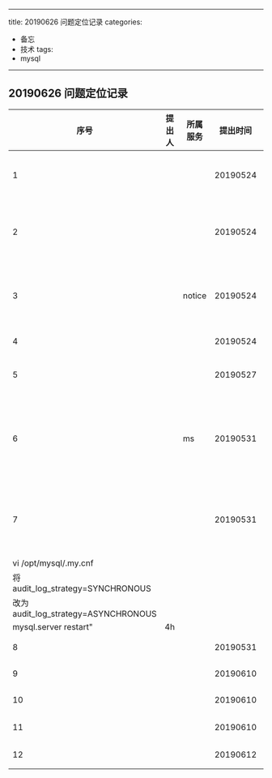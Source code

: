 ----
title: 20190626 问题定位记录
categories:
- 备忘
- 技术
tags:
- mysql
----

## 20190626 问题定位记录



| 序号                                | 提出人 | 所属服务   | 提出时间     | 问题描述                                                                                                    | 问题根因                                                                                                                                     | 解决时间(h) |
|-----------------------------------|-----|--------|----------|---------------------------------------------------------------------------------------------------------|------------------------------------------------------------------------------------------------------------------------------------------|---------|
| 1                                 |     |        | 20190524 | mysql使用mysqldump无法恢复，报错无权限；使用apaas恢复报错gtid相关错误；                                                         | 解决：使用新版mysqlbackup的相关脚本，参照文档操作即可；或者mysqldump过程中指定--gtid-purged                                                                           | 0.1h    |
| 2                                 |     |        | 20190524 | mysql 备份恢复始终卡住；                                                                                         | 查看备份脚本打印出的备份路径中的日志，发现mysql进程已经停止，经咨询其在测试可靠性，备份过程中杀掉了mysql，所以备份当然失败，该用例已删除                                                                | 0.1h    |
| 3                                 |     | notice | 20190524 | select * from tbl_rn_log order by sender; 两条语句的 select sn, sender from tbl_rn_log order by sender; 顺序不同 | mysql自身filesort排序算法问题，设置max_length_for_sort_data可以对算法选择有影响，但是最终建议是在order by中增加主键列或者其它索引列作为副排序字段                                          | 4h      |
| 4                                 |     |        | 20190524 | 修改一个字段类型为text、列名为blob的字段问题                                                                              | blob为保留字段，需要改为`blob`                                                                                                                     | 0.1h    |
| 5                                 |     |        | 20190527 | 安装失败，报错153                                                                                              | mysql linux的密码为Huawei!12345678r，不符合镜像要求                                                                                                  | 0.1h    |
| 6                                 |     | ms     | 20190531 | jdbc 连接 mysql 报错 operation not allowed when statement closed                                            | 给业务代码加debug日志，发现该处逻辑走了两次。第一次走正常，然后关闭了连接；第二次因为是静态方法，且connection是静态字段，使用的仍然是第一次的连接，所以报错。帮业务将其spring context定义文件中的bean限制为singleton，静态方法重构解决 | 1h      |
| 7                                 |     |        | 20190531 | 合设节点使用最新版本的mysql性能测试，jmeter测试吞吐量极低，与单独安装的mysql相差万倍                                                      | "定位了cpu，内存，硬盘，网络，合设与否，发现硬盘读写util%占用百分比非常高。最后与老版本mysql对比，排除到审计日志策略audit_log_strategy=SYNCHRONOUS影响，修改为异步问题消失；                             |
| vi /opt/mysql/.my.cnf             |
| 将audit_log_strategy=SYNCHRONOUS   |
| 改为audit_log_strategy=ASYNCHRONOUS |
| mysql.server restart"             | 4h  |
| 8                                 |     |        | 20190531 | 修改long_query_time为1，仍然有ms级别信息                                                                           | 该变量只影响更改后新建的连接                                                                                                                           | 0.1h    |
| 9                                 |     |        | 20190610 | mysql安装报错_Mysql_Server_SetPassword                                                                      | 系统不干净，更改了系统目录/run权限                                                                                                                      | 0.1h    |
| 10                                |     |        | 20190610 | mysql 主机启动的pid文件不对                                                                                      | 系统不干净，残留了/etc/my.cnf                                                                                                                     | 0.2h    |
| 11                                |     |        | 20190610 | mysql 启动的pid文件与配置文件不对                                                                                   | 配置文件中pid_file改为pid-file解决                                                                                                                | 0.3h    |
| 12                                |     |        | 20190612 | gauss vip 无法访问                                                                                          | 使用arping -I eth0 ${vip}发现vip冲突，业务自行解决                                                                                                    | 0.1h    |
